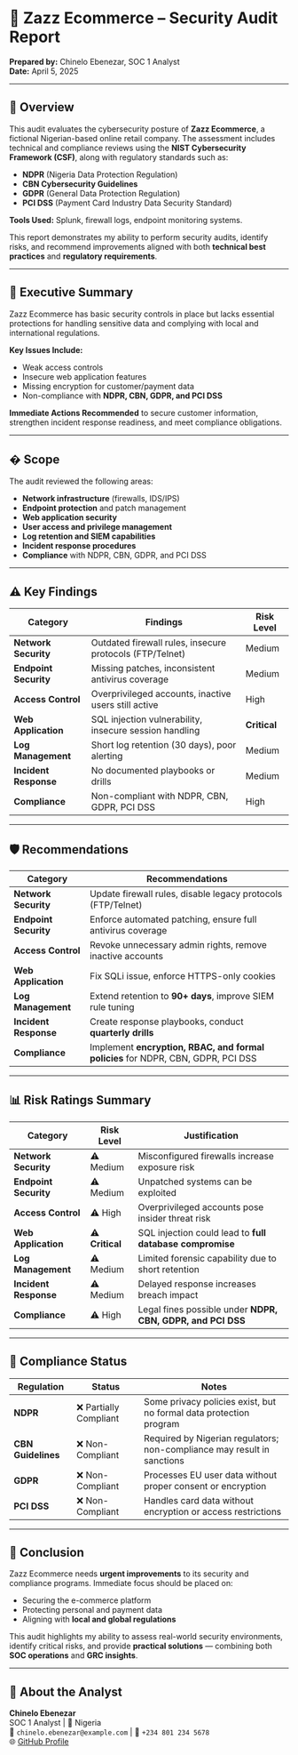 # 🔐 Zazz Ecommerce – Security Audit Report  
**Prepared by:** Chinelo Ebenezar, SOC 1 Analyst  
**Date:** April 5, 2025  

---

## 📌 Overview  
This audit evaluates the cybersecurity posture of **Zazz Ecommerce**, a fictional Nigerian-based online retail company. The assessment includes technical and compliance reviews using the **NIST Cybersecurity Framework (CSF)**, along with regulatory standards such as:  
- **NDPR** (Nigeria Data Protection Regulation)  
- **CBN Cybersecurity Guidelines**  
- **GDPR** (General Data Protection Regulation)  
- **PCI DSS** (Payment Card Industry Data Security Standard)  

**Tools Used:** Splunk, firewall logs, endpoint monitoring systems.  

This report demonstrates my ability to perform security audits, identify risks, and recommend improvements aligned with both **technical best practices** and **regulatory requirements**.  

---

## 🧾 Executive Summary  
Zazz Ecommerce has basic security controls in place but lacks essential protections for handling sensitive data and complying with local and international regulations.  

**Key Issues Include:**  
- Weak access controls  
- Insecure web application features  
- Missing encryption for customer/payment data  
- Non-compliance with **NDPR, CBN, GDPR, and PCI DSS**  

**Immediate Actions Recommended** to secure customer information, strengthen incident response readiness, and meet compliance obligations.  

---

## � Scope  
The audit reviewed the following areas:  
- **Network infrastructure** (firewalls, IDS/IPS)  
- **Endpoint protection** and patch management  
- **Web application security**  
- **User access and privilege management**  
- **Log retention and SIEM capabilities**  
- **Incident response procedures**  
- **Compliance** with NDPR, CBN, GDPR, and PCI DSS  

---

## ⚠️ Key Findings  

| **Category**          | **Findings**                                      | **Risk Level** |
|-----------------------|---------------------------------------------------|---------------|
| **Network Security**  | Outdated firewall rules, insecure protocols (FTP/Telnet) | Medium        |
| **Endpoint Security** | Missing patches, inconsistent antivirus coverage  | Medium        |
| **Access Control**    | Overprivileged accounts, inactive users still active | High          |
| **Web Application**   | SQL injection vulnerability, insecure session handling | **Critical**  |
| **Log Management**    | Short log retention (30 days), poor alerting      | Medium        |
| **Incident Response** | No documented playbooks or drills                 | Medium        |
| **Compliance**        | Non-compliant with NDPR, CBN, GDPR, PCI DSS       | High          |

---

## 🛡️ Recommendations  

| **Category**          | **Recommendations**                                                                 |
|-----------------------|------------------------------------------------------------------------------------|
| **Network Security**  | Update firewall rules, disable legacy protocols (FTP/Telnet)                       |
| **Endpoint Security** | Enforce automated patching, ensure full antivirus coverage                         |
| **Access Control**    | Revoke unnecessary admin rights, remove inactive accounts                          |
| **Web Application**   | Fix SQLi issue, enforce HTTPS-only cookies                                         |
| **Log Management**    | Extend retention to **90+ days**, improve SIEM rule tuning                         |
| **Incident Response** | Create response playbooks, conduct **quarterly drills**                            |
| **Compliance**        | Implement **encryption, RBAC, and formal policies** for NDPR, CBN, GDPR, PCI DSS  |

---

## 📊 Risk Ratings Summary  

| **Category**          | **Risk Level** | **Justification**                                                                 |
|-----------------------|---------------|----------------------------------------------------------------------------------|
| **Network Security**  | ⚠️ Medium     | Misconfigured firewalls increase exposure risk                                   |
| **Endpoint Security** | ⚠️ Medium     | Unpatched systems can be exploited                                              |
| **Access Control**    | ⚠️ High       | Overprivileged accounts pose insider threat risk                                |
| **Web Application**   | ⚠️ **Critical** | SQL injection could lead to **full database compromise**                        |
| **Log Management**    | ⚠️ Medium     | Limited forensic capability due to short retention                              |
| **Incident Response** | ⚠️ Medium     | Delayed response increases breach impact                                        |
| **Compliance**        | ⚠️ High       | Legal fines possible under **NDPR, CBN, GDPR, and PCI DSS**                     |

---

## 📜 Compliance Status  

| **Regulation**       | **Status**          | **Notes**                                                                       |
|-----------------------|---------------------|---------------------------------------------------------------------------------|
| **NDPR**             | ❌ Partially Compliant | Some privacy policies exist, but no formal data protection program              |
| **CBN Guidelines**   | ❌ Non-Compliant     | Required by Nigerian regulators; non-compliance may result in sanctions         |
| **GDPR**             | ❌ Non-Compliant     | Processes EU user data without proper consent or encryption                     |
| **PCI DSS**          | ❌ Non-Compliant     | Handles card data without encryption or access restrictions                     |

---

## 📝 Conclusion  
Zazz Ecommerce needs **urgent improvements** to its security and compliance programs. Immediate focus should be placed on:  
- Securing the e-commerce platform  
- Protecting personal and payment data  
- Aligning with **local and global regulations**  

This audit highlights my ability to assess real-world security environments, identify critical risks, and provide **practical solutions** — combining both **SOC operations** and **GRC insights**.  

---

## 👤 About the Analyst  
**Chinelo Ebenezar**  
SOC 1 Analyst | 📍 Nigeria  
📧 `chinelo.ebenezar@example.com` | 📱 `+234 801 234 5678`  
🌐 [GitHub Profile](https://github.com/yourusername)  
